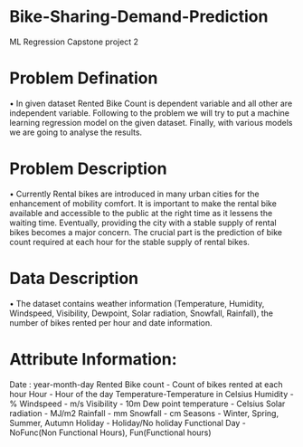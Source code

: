 # Bike-Sharing-Demand-Prediction
ML Regression Capstone project 2
# Problem Defination
• In given dataset Rented Bike Count is dependent variable and all other are independent variable. Following to the problem we will try to put a machine learning regression model on the given dataset. Finally, with various models we are going to analyse the results.
# Problem Description
• Currently Rental bikes are introduced in many urban cities for the enhancement of mobility comfort. It is important to make the rental bike available and accessible to the public at the right time as it lessens the waiting time. Eventually, providing the city with a stable supply of rental bikes becomes a major concern. The crucial part is the prediction of bike count required at each hour for the stable supply of rental bikes.
# Data Description
• The dataset contains weather information (Temperature, Humidity, Windspeed, Visibility, Dewpoint, Solar radiation, Snowfall, Rainfall), the number of bikes rented per hour and date information.
# Attribute Information:
Date : year-month-day
Rented Bike count - Count of bikes rented at each hour
Hour - Hour of the day
Temperature-Temperature in Celsius
Humidity - %
Windspeed - m/s
Visibility - 10m
Dew point temperature - Celsius
Solar radiation - MJ/m2
Rainfall - mm
Snowfall - cm
Seasons - Winter, Spring, Summer, Autumn
Holiday - Holiday/No holiday
Functional Day - NoFunc(Non Functional Hours), Fun(Functional hours)
